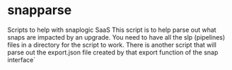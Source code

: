 # snapparse
Scripts to help with snaplogic SaaS
This script is to help parse out what snaps are impacted by an upgrade.  You need to have all the slp (pipelines) files in a directory for the script to work.  There is another script that will parse out the export.json file created by that export function of the snap interface`
